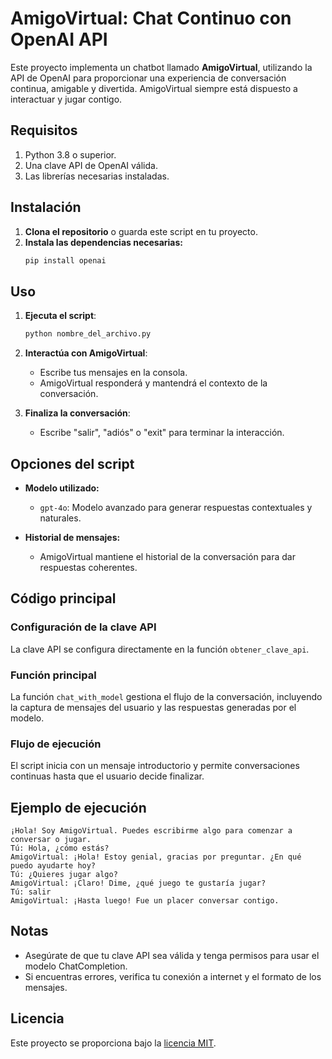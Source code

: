 # AmigoVirtual: Chat Continuo con OpenAI API

Este proyecto implementa un chatbot llamado **AmigoVirtual**, utilizando la API de OpenAI para proporcionar una experiencia de conversación continua, amigable y divertida. AmigoVirtual siempre está dispuesto a interactuar y jugar contigo.

## Requisitos

1. Python 3.8 o superior.
2. Una clave API de OpenAI válida.
3. Las librerías necesarias instaladas.

## Instalación

1. **Clona el repositorio** o guarda este script en tu proyecto.
2. **Instala las dependencias necesarias:**
   ```bash
   pip install openai
   ```

## Uso

1. **Ejecuta el script**:
   ```bash
   python nombre_del_archivo.py
   ```

2. **Interactúa con AmigoVirtual**:
   - Escribe tus mensajes en la consola.
   - AmigoVirtual responderá y mantendrá el contexto de la conversación.

3. **Finaliza la conversación**:
   - Escribe "salir", "adiós" o "exit" para terminar la interacción.

## Opciones del script

- **Modelo utilizado:**
  - `gpt-4o`: Modelo avanzado para generar respuestas contextuales y naturales.

- **Historial de mensajes:**
  - AmigoVirtual mantiene el historial de la conversación para dar respuestas coherentes.

## Código principal

### Configuración de la clave API
La clave API se configura directamente en la función `obtener_clave_api`.

### Función principal
La función `chat_with_model` gestiona el flujo de la conversación, incluyendo la captura de mensajes del usuario y las respuestas generadas por el modelo.

### Flujo de ejecución
El script inicia con un mensaje introductorio y permite conversaciones continuas hasta que el usuario decide finalizar.

## Ejemplo de ejecución
```plaintext
¡Hola! Soy AmigoVirtual. Puedes escribirme algo para comenzar a conversar o jugar.
Tú: Hola, ¿cómo estás?
AmigoVirtual: ¡Hola! Estoy genial, gracias por preguntar. ¿En qué puedo ayudarte hoy?
Tú: ¿Quieres jugar algo?
AmigoVirtual: ¡Claro! Dime, ¿qué juego te gustaría jugar?
Tú: salir
AmigoVirtual: ¡Hasta luego! Fue un placer conversar contigo.
```

## Notas
- Asegúrate de que tu clave API sea válida y tenga permisos para usar el modelo ChatCompletion.
- Si encuentras errores, verifica tu conexión a internet y el formato de los mensajes.

## Licencia
Este proyecto se proporciona bajo la [licencia MIT](LICENSE).

